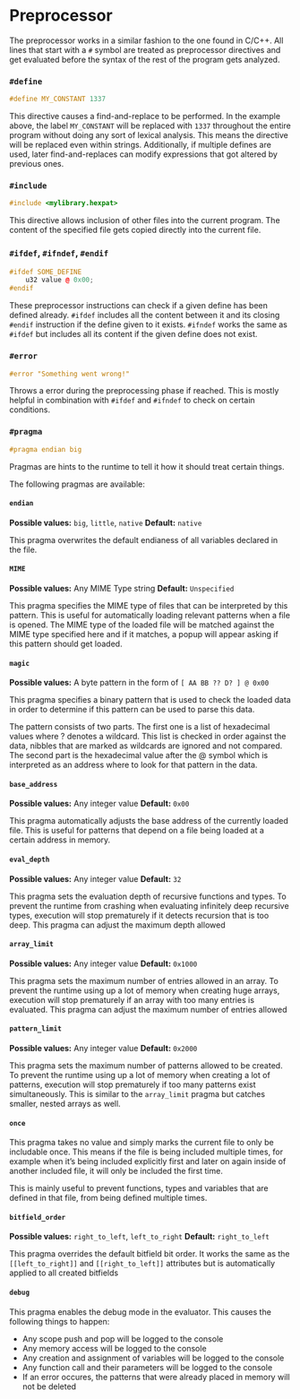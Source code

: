 # Preprocessor

The preprocessor works in a similar fashion to the one found in C/C++. All lines that start with a `#` symbol are treated as preprocessor directives and get evaluated before the syntax of the rest of the program gets analyzed.

### `#define`

```cpp
#define MY_CONSTANT 1337
```

This directive causes a find-and-replace to be performed. In the example above, the label `MY_CONSTANT` will be replaced with `1337` throughout the entire program without doing any sort of lexical analysis. This means the directive will be replaced even within strings. Additionally, if multiple defines are used, later find-and-replaces can modify expressions that got altered by previous ones.

### `#include`

```cpp
#include <mylibrary.hexpat>
```

This directive allows inclusion of other files into the current program. The content of the specified file gets copied directly into the current file.

### `#ifdef`, `#ifndef`, `#endif`

```cpp
#ifdef SOME_DEFINE
    u32 value @ 0x00;
#endif
```

These preprocessor instructions can check if a given define has been defined already. `#ifdef` includes all the content between it and its closing `#endif` instruction if the define given to it exists. `#ifndef` works the same as `#ifdef` but includes all its content if the given define does not exist.

### `#error`

```cpp
#error "Something went wrong!"
```

Throws a error during the preprocessing phase if reached. This is mostly helpful in combination with `#ifdef` and `#ifndef` to check on certain conditions.

### `#pragma`

```cpp
#pragma endian big
```

Pragmas are hints to the runtime to tell it how it should treat certain things.

The following pragmas are available:

#### `endian`

**Possible values:** `big`, `little`, `native` **Default:** `native`

This pragma overwrites the default endianess of all variables declared in the file.

#### `MIME`

**Possible values:** Any MIME Type string **Default:** `Unspecified`

This pragma specifies the MIME type of files that can be interpreted by this pattern. This is useful for automatically loading relevant patterns when a file is opened. The MIME type of the loaded file will be matched against the MIME type specified here and if it matches, a popup will appear asking if this pattern should get loaded.

#### `magic`

**Possible values:** A byte pattern in the form of `[ AA BB ?? D? ] @ 0x00`

This pragma specifies a binary pattern that is used to check the loaded data in order to determine if this pattern can be used to parse this data.

The pattern consists of two parts. The first one is a list of hexadecimal values where ? denotes a wildcard. This list is checked in order against the data, nibbles that are marked as wildcards are ignored and not compared. The second part is the hexadecimal value after the @ symbol which is interpreted as an address where to look for that pattern in the data.

#### `base_address`

**Possible values:** Any integer value **Default:** `0x00`

This pragma automatically adjusts the base address of the currently loaded file. This is useful for patterns that depend on a file being loaded at a certain address in memory.

#### `eval_depth`

**Possible values:** Any integer value **Default:** `32`

This pragma sets the evaluation depth of recursive functions and types. To prevent the runtime from crashing when evaluating infinitely deep recursive types, execution will stop prematurely if it detects recursion that is too deep. This pragma can adjust the maximum depth allowed

#### `array_limit`

**Possible values:** Any integer value **Default:** `0x1000`

This pragma sets the maximum number of entries allowed in an array. To prevent the runtime using up a lot of memory when creating huge arrays, execution will stop prematurely if an array with too many entries is evaluated. This pragma can adjust the maximum number of entries allowed

#### `pattern_limit`

**Possible values:** Any integer value **Default:** `0x2000`

This pragma sets the maximum number of patterns allowed to be created. To prevent the runtime using up a lot of memory when creating a lot of patterns, execution will stop prematurely if too many patterns exist simultaneously. This is similar to the `array_limit` pragma but catches smaller, nested arrays as well.

#### `once`

This pragma takes no value and simply marks the current file to only be includable once. This means if the file is being included multiple times, for example when it’s being included explicitly first and later on again inside of another included file, it will only be included the first time.

This is mainly useful to prevent functions, types and variables that are defined in that file, from being defined multiple times.

#### `bitfield_order`

**Possible values:** `right_to_left`, `left_to_right` **Default:** `right_to_left`

This pragma overrides the default bitfield bit order. It works the same as the `[[left_to_right]]` and `[[right_to_left]]` attributes but is automatically applied to all created bitfields

#### `debug`

This pragma enables the debug mode in the evaluator. This causes the following things to happen:

* Any scope push and pop will be logged to the console
* Any memory access will be logged to the console
* Any creation and assignment of variables will be logged to the console
* Any function call and their parameters will be logged to the console
* If an error occures, the patterns that were already placed in memory will not be deleted
